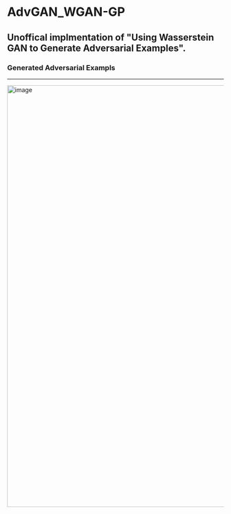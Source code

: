 # AdvGAN_WGAN-GP
## Unoffical implmentation of "Using Wasserstein GAN to Generate Adversarial Examples".  
### Generated Adversarial Exampls
---
<img width="982" alt="image" src="https://github.com/whsprite/AdvGAN_WGAN-GP/assets/62704231/effbffa1-afc0-434d-9d6c-5a6a72308c88">
